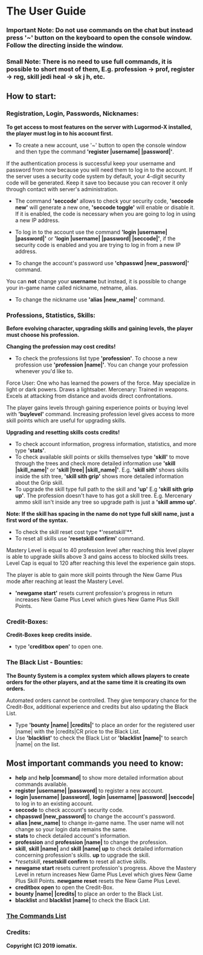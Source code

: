 # The User Guide

### Important Note: Do not use commands on the chat but instead press '~' button on the keyboard to open the console window. Follow the directing inside the window.
### Small Note: There is no need to use full commands, it is possible to short most of them, E.g. profession -> prof, register -> reg, skill jedi heal -> sk j h, etc.

## How to start:

### Registration, Login, Passwords, Nicknames:
**To get access to most features on the server with Lugormod-X installed, the player must log in to his account first.**

- To create a new account, use '~' button to open the console window and then type the command **'register |username| |password|'**.

If the authentication process is successful keep your username and password from now because you will need them to log in to the account.
If the server uses a security code system by default, your 4-digit security code will be generated. Keep it save too because you can recover it only through contact with server's administration.
- The command **'seccode'** allows to check your security code, **'seccode new'** will generate a new one, **'seccode toggle'** will enable or disable it. If it is enabled, the code is necessary when you are going to log in using a new IP address.

- To log in to the account use the command **'login |username| |password|'** or **'login |username| |password| |seccode|'**, if the security code is enabled and you are trying to log in from a new IP address.

- To change the account's password use **'chpasswd |new_password|'** command.

You can **not** change your **username** but instead, it is possible to change your in-game name called nickname, netname, alias.
- To change the nickname use **'alias |new_name|'** command.

### Professions, Statistics, Skills:
**Before evolving character, upgrading skills and gaining levels, the player must choose his profession.**

**Changing the profession may cost credits!**

- To check the professions list type **'profession'**.  To choose a new profession use **'profession |name|'**. You can change your profession whenever you'd like to.

Force User: One who has learned the powers of the force. May specialize in light or dark powers. Draws a lightsaber. 
Mercenary: Trained in weapons. Excels at attacking from distance and avoids direct confrontations.

The player gains levels through gaining experience points or buying level with **'buylevel'** command.
Increasing profession level gives access to more skill points which are useful for upgrading skills.

**Upgrading and resetting skills costs credits!**

- To check account information, progress information, statistics, and more type **'stats'**.
- To check available skill points or skills themselves type **'skill'** to move through the trees and check more detailed information use **'skill |skill_name|'** or **'skill |tree| |skill_name|'**.
E.g. **'skill sith'** shows skills inside the sith tree, **'skill sith grip'** shows more detailed information about the Grip skill.
- To upgrade the skill type full path to the skill and **'up'** E.g **'skill sith grip up'**. 
The profession doesn't have to has got a skill tree. E.g. Mercenary ammo skill isn't inside any tree so upgrade path is just a **'skill ammo up'**.

**Note: If the skill has spacing in the name do not type full skill name, just a first word of the syntax.**

- To check the skill reset cost type *'resetskill'**.
- To reset all skills use **'resetskill confirm'** command.

Mastery Level is equal to 40 profession level after reaching this level player is able to upgrade skills above 3 and gains access to blocked skills trees.
Level Cap is equal to 120 after reaching this level the experience gain stops.

The player is able to gain more skill points through the New Game Plus mode after reaching at least the Mastery Level.
- **'newgame start'** resets current profession's progress in return increases New Game Plus Level which gives New Game Plus Skill Points.

### Credit-Boxes:
**Credit-Boxes keep credits inside.**
- type **'creditbox open'** to open one.

### The Black List - Bounties:
**The Bounty System is a complex system which allows players to create orders for the other players, and at the same time it is creating its own orders.**

Automated orders cannot be controlled. They give temporary chance for the Credit-Box, additional experience and credits but also updating the Black List.

- Type **'bounty |name| |credits|'** to place an order for the registered user |name| with the |credits|CR price to the Black List.
- Use **'blacklist'** to check the Black List or **'blacklist |name|'** to search |name| on the list.

## Most important commands you need to know:
- **help** and **help |command|** to show more detailed information about commands available.
- **register |username| |password|** to register a new account.
- **login |username| |password|**, **login |username| |password| |seccode|** to log in to an existing account.
- **seccode** to check account's security code.
- **chpasswd |new_password|** to change the account's password.
- **alias |new_name|** to change in-game name. The user name will not change so your login data remains the same.
- **stats** to check detailed account's information.
- **profession** and **profession |name|** to change the profession.
- **skill**, **skill |name|** and **skill |name| up** to check detailed information concerning profession's skills. **up** to upgrade the skill.
- **resetskill*, **resetskill confirm** to reset all active skills.
- **newgame start** resets current profession's progress. Above the Mastery Level in return increases New Game Plus Level which gives New Game Plus Skill Points. **newgame reset** resets the New Game Plus Level.
- **creditbox open** to open the Credit-Box.
- **bounty |name| |credits|** to place an order to the Black List.
- **blacklist** and **blacklist |name|** to check the Black List.

### [The Commands List](Commands.md)

### Credits:

**Copyright (C) 2019 iomatix.**

